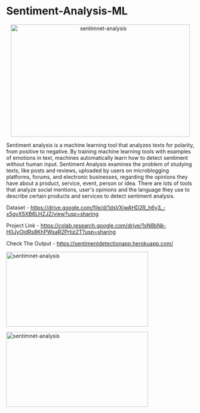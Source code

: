 # Sentiment-Analysis-ML
<p align="center">
<img src="https://www.kdnuggets.com/images/sentiment-fig-1-689.jpg" alt='sentimnet-analysis' height=300 width=480> </a></p>


Sentiment analysis is a machine learning tool that analyzes texts for polarity, from positive to negative. By training machine 
learning tools with examples of emotions in text, machines automatically learn how to detect sentiment without human input. Sentiment Analysis examines the problem of studying texts, like posts and reviews, uploaded by users on microblogging platforms, forums, and electronic businesses, regarding the opinions they have about a product, service, event, person or idea. There are lots of tools that analyze social mentions, user's opinions and the language they use to describe certain products and services to detect sentiment analysis.


Dataset - https://drive.google.com/file/d/1dsVXiwAHD2R_h6y3_-x5gvX5XB6LHZJZ/view?usp=sharing


Project Link - https://colab.research.google.com/drive/1sN8bNk-H0JyOidRs8KhPWsaR2Prtjz2T?usp=sharing


Check The Output - https://sentimentdetectionapp.herokuapp.com/


<p align="left">
<img src="https://i.im.ge/2021/07/01/uhd3c.png" alt='sentimnet-analysis' height=200 width=380></a></p>
<p align='left'>
<img src="https://i.im.ge/2021/07/01/uhq4L.png"alt='sentimnet-analysis' height=200 width=380> </a></p>

